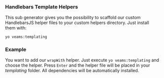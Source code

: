 ### Handlebars Template Helpers
This sub generator gives you the possibility to scaffold our custom HandlebarsJS helper files to your custom helpers directory.
Just install them with:

``` bash
yo veams:templating
```

### Example
You want to add our `wrapWith` helper. Just execute `yo veams:templating` and choose the helper. Press `Enter` and the helper file will be placed in your *templating* folder. All dependencies will be automatically installed.